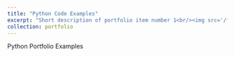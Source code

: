 ```yaml
---
title: "Python Code Examples"
excerpt: "Short description of portfolio item number 1<br/><img src='/files/Masterarbeit.pdf'>"
collection: portfolio
---
```

Python Portfolio Examples





